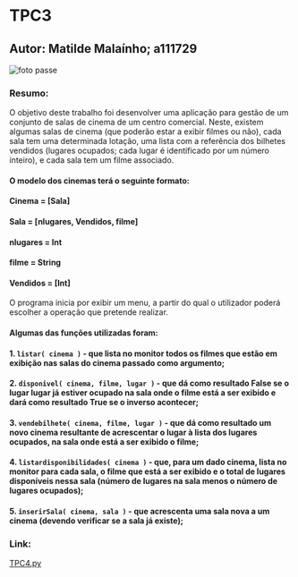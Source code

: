 # TPC3
## Autor: Matilde Malaínho; a111729
![foto passe](https://github.com/user-attachments/assets/8f2c4369-682d-42a6-8983-0f1cd21b9896)
### Resumo:
O objetivo deste trabalho foi desenvolver uma aplicação para gestão de um conjunto de salas de cinema de um centro comercial. Neste, existem algumas salas de cinema (que poderão estar a exibir filmes ou não), cada sala tem uma determinada 
lotação, uma lista com a referência dos bilhetes vendidos (lugares ocupados; cada lugar é identificado por um número inteiro), e cada sala tem um filme associado.
#### O modelo dos cinemas terá o seguinte formato:
#### Cinema = [Sala]
#### Sala = [nlugares, Vendidos, filme]
#### nlugares = Int
#### filme = String 
#### Vendidos = [Int]
O programa inicia por exibir um menu, a partir do qual o utilizador poderá escolher a operação que pretende realizar.
#### Algumas das funções utilizadas foram:
#### 1. `listar( cinema )` - que lista no monitor todos os filmes que estão em exibição nas salas do cinema passado como argumento;
#### 2. `disponivel( cinema, filme, lugar )` - que dá como resultado **False** se o lugar lugar já estiver ocupado na sala onde o filme está a ser exibido e dará como resultado **True** se o inverso acontecer;
#### 3. `vendebilhete( cinema, filme, lugar )` - que dá como resultado um novo cinema resultante de acrescentar o lugar à lista dos lugares ocupados, na sala onde está a ser exibido o filme;
#### 4. `listardisponibilidades( cinema )` - que, para um dado cinema, lista no monitor para cada sala, o filme que está a ser exibido e o total de lugares disponíveis nessa sala (número de lugares na sala menos o número de lugares ocupados);
#### 5. `inserirSala( cinema, sala )` - que acrescenta uma sala nova a um cinema (devendo verificar se a sala já existe);
### Link:
[TPC4.py](https://github.com/user-attachments/files/22887918/TPC4.py)
